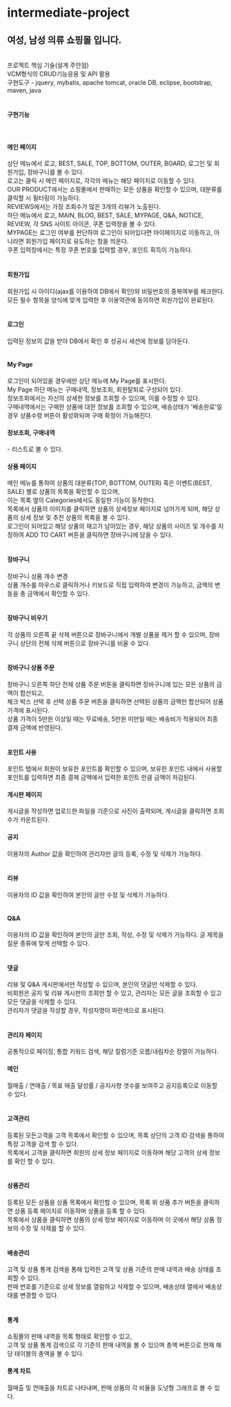 # intermediate-project<br>
<h2>여성, 남성 의류 쇼핑몰 입니다.</h2><br>
프로젝트 핵심 기술(설계 주안점)<br>
VCM형식의 CRUD기능응용 및 API 활용<br>
구현도구 - jquery, mybatis, apache tomcat, oracle DB, eclipse, bootstrap, maven, java
<br><br>
<h4>구현기능</h4><br>
<h4>메인 페이지</h4>
상단 메뉴에서 로고, BEST, SALE, TOP, BOTTOM, OUTER, BOARD, 로그인 및 회원가입, 장바구니를 볼 수 있다.<br>
로고는 클릭 시 메인 페이지로, 각각의 메뉴는 해당 페이지로 이동할 수 있다.<br>
OUR PRODUCT에서는 쇼핑몰에서 판매하는 모든 상품을 확인할 수 있으며, 대분류를 클릭할 시 필터링이 가능하다.<br>
REVIEWS에서는 가장 조회수가 많은 3개의 리뷰가 노출된다.<br>
하단 메뉴에서 로고, MAIN, BLOG, BEST, SALE, MYPAGE, Q&A, NOTICE, REVIEW, 각 SNS 사이트 아이콘, 쿠폰 입력창을 볼 수 있다.<br>
MYPAGE는 로그인 여부를 판단하여 로그인이 되어있다면 마이페이지로 이동하고, 아니라면 회원가입 페이지로 유도하는 창을 띄운다.<br>
쿠폰 입력창에서는 특정 쿠폰 번호를 입력할 경우, 포인트 획득이 가능하다.<br>
<br>
<h4>회원가입</h4>
회원가입 시 아이디(ajax를 이용하여 DB에서 확인)와 비밀번호의 중복여부를 체크한다.<br>
모든 필수 항목을 양식에 맞게 입력한 후 이용약관에 동의하면 회원가입이 완료된다.<br>
<br>
<h4>로그인</h4>
입력된 정보의 값을 받아 DB에서 확인 후 성공시 세션에 정보를 담아둔다.<br>
<br>
<h4>My Page</h4>
로그인이 되어있을 경우에만 상단 메뉴에 My Page를 표시한다.<br>
My Page 하단 메뉴는 구매내역, 정보조회, 회원탈퇴로 구성되어 있다.<br>
정보조회에서는 자신의 상세한 정보를 조회할 수 있으며, 이를 수정할 수 있다.<br>
구매내역에서는 구매한 상품에 대한 정보를 조회할 수 있으며, 배송상태가 '배송완료'일 경우 상품수령 버튼이 활성화되며 구매 확정이 가능해진다.<br>

<h4>정보조회, 구매내역</h4> - 리스트로 볼 수 있다.<br>

<h4>상품 페이지</h4>
메인 메뉴를 통하여 상품의 대분류(TOP, BOTTOM, OUTER) 혹은 이벤트(BEST, SALE) 별로 상품의 목록을 확인할 수 있으며,<br>
이는 목록 옆의 Categories에서도 동일한 기능이 동작한다.<br>
목록에서 상품의 이미지를 클릭하면 상품의 상세정보 페이지로 넘어가게 되며, 해당 상품의 상세 정보 및 추천 상품의 목록을 볼 수 있다.<br>
로그인이 되어있고 해당 상품의 재고가 남아있는 경우, 해당 상품의 사이즈 및 개수를 지정하여 ADD TO CART 버튼을 클릭하면 장바구니에 담을 수 있다.<br>
<br>
<h4>장바구니</h4>
장바구니 상품 개수 변경<br>
상품 개수를 마우스로 클릭하거나 키보드로 직접 입력하여 변경이 가능하고, 금액의 변동을 총 금액에서 확인할 수 있다.<br>
<br>
<h4>장바구니 비우기</h4>
각 상품의 오른쪽 끝 삭제 버튼으로 장바구니에서 개별 상품을 제거 할 수 있으며, 장바구니 상단의 전체 삭제 버튼으로 장바구니를 비울 수 있다.<br>
<br>
<h4>장바구니 상품 주문</h4>
장바구니 오른쪽 하단 전체 상품 주문 버튼을 클릭하면 장바구니에 있는 모든 상품의 금액이 합산되고,<br>
체크 박스 선택 후 선택 상품 주문 버튼을 클릭하면 선택된 상품의 금액만 합산되어 상품 가격에 표시된다.<br>
상품 가격이 5만원 이상일 때는 무료배송, 5만원 미만일 때는 배송비가 적용되어 최종 결제 금액에 반영된다.<br>
<br>
<h4>포인트 사용</h4>
포인트 탭에서 회원이 보유한 포인트를 확인할 수 있으며, 보유한 포인트 내에서 사용할 포인트를 입력하면 최종 결제 금액에서 입력한 포인트 만큼 금액이 차감된다.
<br>
<h4>게시판 페이지</h4>
게시글을 작성하면 업로드한 파일을 기준으로 사진이 출력되며, 게시글을 클릭하면 조회수가 카운트된다.<br>



<h4>공지</h4>
이용자의 Author 값을 확인하여 관리자만 글의 등록, 수정 및 삭제가 가능하다.<br>
<br>
<h4>리뷰</h4>
이용자의 ID 값을 확인하여 본인의 글만 수정 및 삭제가 가능하다.<br>
<br>
<h4>Q&A</h4>
이용자의 ID 값을 확인하여 본인의 글만 조회, 작성, 수정 및 삭제가 가능하다. 글 제목을 질문 종류에 맞게 선택할 수 있다.<br>
<br>
<h4>댓글</h4>
리뷰 및 Q&A 게시판에서만 작성할 수 있으며, 본인의 댓글만 삭제할 수 있다.<br>
비회원은 공지 및 리뷰 게시판의 조회만 할 수 있고, 관리자는 모든 글을 조회할 수 있고 모든 댓글을 삭제할 수 있다.<br>
관리자가 댓글을 작성할 경우, 작성자명이 파란색으로 표시된다.<br>
<br>
<h4>관리자 페이지</h4>
공통적으로 페이징, 통합 키워드 검색, 해당 칼럼기준 오름/내림차순 정렬이 가능하다.<br>

<h4>메인</h4>
월매출 / 연매출 / 목표 매출 달성률 / 공지사항 갯수를 보여주고 공지등록으로 이동할 수 있다.<br>
<br>
<h4>고객관리</h4>
등록된 모든고객을 고객 목록에서 확인할 수 있으며, 목록 상단의 고객 ID 검색을 통하여 특정 고객을 검색 할 수 있다.<br>
목록에서 고객을 클릭하면 회원의 상세 정보 페이지로 이동하며 해당 고객의 상세 정보를 확인 할 수 있다.<br>
<br>
<h4>상품관리</h4>
등록된 모든 상품을 상품 목록에서 확인할 수 있으며, 목록 위 상품 추가 버튼을 클릭하면 상품 등록 페이지로 이동하며 상품을 등록 할 수 있다.<br>
목록에서 상품을 클릭하면 상품의 상세 정보 페이지로 이동하며 이 곳에서 해당 상품 정보의 수정 및 삭제를 할 수 있다.<br>
<br>
<h4>배송관리</h4>
고객 및 상품 통계 검색을 통해 입력한 고객 및 상품 기준의 판매 내역과 배송 상태를 조회할 수 있다.<br>
판매 번호를 기준으로 상세 정보를 열람하고 삭제할 수 있으며, 배송상태 열에서 배송상태를 변경할 수 있다.<br>
<br>
<h4>통계</h4>
쇼핑몰의 판매 내역을 목록 형태로 확인할 수 있고,<br>
고객 및 상품 통계 검색으로 각 기준의 판매 내역을  볼 수 있으며 총액 버튼으로 현재 해당 테이블의 총액을 볼 수 있다.<br>
<h4>통계 차트</h4>
월매출 및 연매출을 차트로 나타내며, 판매 상품의 각 비율을 도넛형 그래프로 볼 수 있다.
